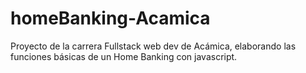 # homeBanking-Acamica
Proyecto de la carrera Fullstack web dev de Acámica, elaborando las funciones básicas de un Home Banking con javascript.
